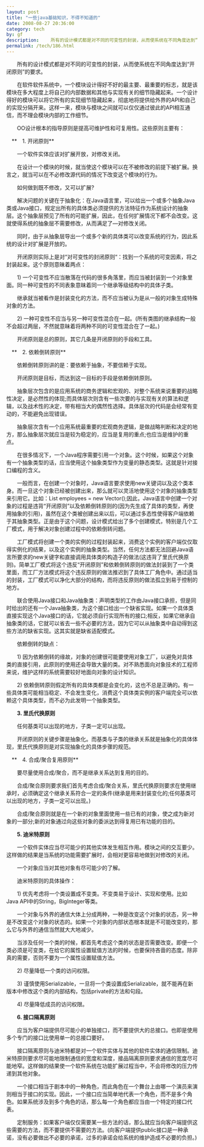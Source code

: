```yaml
---
layout: post
title: "一些java基础知识，不得不知道的"
date: 2008-08-27 20:36:00
category: tech
by: gf
description: 　　所有的设计模式都是对不同的可变性的封装，从而使系统在不同角度达到“开闭原则”的要求。　　在软件软件系统中，一个模块设计得好不好的最主要、最重要的标志，就是该模块
permalink: /tech/186.html
---
```

　　所有的设计模式都是对不同的可变性的封装，从而使系统在不同角度达到“开闭原则”的要求。

　　在软件软件系统中，一个模块设计得好不好的最主要、最重要的标志，就是该模块在多大程度上将自己的内部数据和其他与实现有关的细节隐藏起来。一个设计得好的模块可以将它所有的实现细节隐藏起来，彻底地将提供给外界的API和自己的实现分隔开来。这样一来，模块与模块之间就可以仅仅通过彼此的API相互通信，而不理会模块内部的工作细节。

　　OO设计根本的指导原则是提高可维护性和可复用性。这些原则主要有：

　**　1. 开闭原则**

　　一个软件实体应该对扩展开放，对修改关闭。

　　在设计一个模块的时候，就当使这个模块可以在不被修改的前提下被扩展。换言之，就当可以在不必修改源代码的情况下改变这个模块的行为。

　　如何做到既不修改，又可以扩展?

　　解决问题的关键在于抽象化：在Java语言里，可以给出一个或多个抽象Java类或Java接口，规定出所有的具体类必须提供的方法特征作为系统设计的抽象层。这个抽象层预见了所有的可能扩展，因此，在任何扩展情况下都不会改变。这就使得系统的抽象层不需要修改，从而满足了—对修改关闭。

　　同时，由于从抽象层导出一个或多个新的具体类可以改变系统的行为，因此系统的设计对扩展是开放的。

　　开闭原则实际上是对“对可变性的封闭原则“：找到一个系统的可变因素，将之封装起来。这个原则意昧着两点：

　　1) 一个可变性不应当散落在代码的很多角落里，而应当被封装到一个对象里面。同一种可变性的不同表象意昧着同一个继承等级结构中的具体子类。

　　继承就当被看作是封装变化的方法，而不应当被认为是从一般的对象生成特殊对象的方法。

　　2) 一种可变性不应当与另一种可变性混合在一起。(所有类图的继承结构一般不会超过两层，不然就意昧着将两种不同的可变性混合在了一起。)

　　开闭原则是总的原则，其它几条是开闭原则的手段和工具。

　**　2. 依赖倒转原则**

　　依赖倒转原则讲的是：要依赖于抽象，不要信赖于实现。

　　开闭原则是目标，而达到这一目标的手段是依赖倒转原则。

　　抽象层次包含的是应用系统的商务逻辑和宏观的、对整个系统来说重要的战略性决定，是必然性的体现;而具体层次则含有一些次要的与实现有关的算法和逻辑，以及战术性的决定，带有相当大的偶然性选择。具体层次的代码是会经常有变动的，不能避免出现错误。

　　抽象层次含有一个应用系统最重要的宏观商务逻辑，是做战略判断和决定的地方，那么抽象层次就应当是较为稳定的，应当是复用的重点;也应当是维护的重点。

　　在很多情况下，一个Java程序需要引用一个对象。这个时候，如果这个对象有一个抽象类型的话，应当使用这个抽象类型作为变量的静态类型。这就是针对接口编程的含义。

　　一般而言，在创建一个对象时，Java语言要求使用new关键词以及这个类本身。而一旦这个对象已经被创建出来，那么就可以灵活地使用这个对象的抽象类型来引用它。比如：List employees = new Vector();因此，Java语言中创建一个对象的过程是违背“开闭原则”以及依赖倒转原则的(因为先生成了具体的类型，再使用抽象的引用)，虽然在这个类被创建出来以后，可以通过多态性使得客户端依赖于其抽象类型。正是由于这个问题，设计模式给出了多个创建模式，特别是几个工厂模式，用于解决对象创建过程中的依赖倒转问题。

　　工厂模式将创建一个类的实例的过程封装起来，消费这个实例的客户端仅仅取得实例化的结果，以及这个实例的抽象类型。当然，任何方法都无法回避Java语言所要求的new关键字和直接调用具体类的构造子的做法(这违背了里氏代换原则)。简单工厂模式将这个违反“开闭原则”和依赖倒转原则的做法封装到了一个类里面，而工厂方法模式将这个违反原则的做法推迟到了具体工厂角色中。通过适当的封装，工厂模式可以净化大部分的结构，而将违反原则的做法孤立到易于控制的地方。

　　联合使用Java接口和Java抽象类：声明类型的工作由Java接口承担，但是同时给出的还有一个Java抽象类，为这个接口给出一个缺省实现。如果一个具体类直接实现这个Java接口的话，它就必须自行实现所有的接口;相反，如果它继承自抽象类的话，它就可以省去一些不必要的方法，因为它可以从抽象类中自动得到这些方法的缺省实现。这其实就是缺省适配模式。

　　依赖倒转的缺点：

　　1) 因为依赖倒转的缘故，对象的创建很可能要使用对象工厂，以避免对具体类的直接引用，此原则的使用还会导致大量的类。对不熟悉面向对象技术的工程师来说，维护这样的系统需要较好地面向对象的设计知识。

　　2) 依赖倒转原则假定所有的具体类都是会变化的，这也不总是正确的。有一些具体类可能相当稳定、不会发生变化，消费这个具体类实例的客户端完全可以依赖这个具体类型，而不必为此发明一个抽象类型。

　　**3. 里氏代换原则**

　　任何基类可以出现的地方，子类一定可以出现。

　　开闭原则的关键步骤是抽象化。而基类与子类的继承关系就是抽象化的具体体现，里氏代换原则是对实现抽象化的具体步骤的规范。

　**　4. 合成/聚合复用原则**

　　要尽量使用合成/聚合，而不是继承关系达到复用的目的。

　　合成/聚合原则要求我们首先考虑合成/聚合关系，里氏代换原则要求在使用继承时，必须确定这个继承关系符合一定的条件(继承是用来封装变化的;任何基类可以出现的地方，子类一定可以出现。)

　　合成/聚合原则就是在一个新的对象里面使用一些已有的对象，使之成为新对象的一部分;新的对象通过向这些对象的委派达到得复用已有功能的目的。

　　**5. 迪米特原则**

　　一个软件实体应当尽可能少的其他实体发生相互作用。模块之间的交互要少。这样做的结果是当系统的功能需要扩展时，会相对更容易地做到对修改的关闭。

　　一个对象应当对其他对象有尽可能少的了解。

　　迪米特原则的具体操作：

　　1) 优先考虑将一个类设置成不变类。不变类易于设计、实现和使用。比如Java API中的String，BigInteger等类。

　　一个对象与外界的通信大体上分成两种，一种是改变这个对象的状态，另一种是不改变这个对象的状态的。如果一个对象的内部状态根本就是不可能改变的，那么它与外界的通信当然就大大地减少。

　　当涉及任何一个类的时候，都首先考虑这个类的状态是否需要改变。即便一个类必须是可变类，在给它的属性设置赋值方法的时候，也要保持吝啬的态度。除非真的需要，否则不要为一个属性设置赋值方法。

　　2) 尽量降低一个类的访问权限。

　　3) 谨慎使用Serializable，一旦将一个类设置成Serializable，就不能再在新版本中修改这个类的内部结构，包括private的方法和句段。

　　4) 尽量降低成员的访问权限。

　　**6. 接口隔离原则**

　　应当为客户端提供尽可能小的单独接口，而不要提供大的总接口。也即是使用多个专门的接口比使用单一的总接口要好。

　　接口隔离原则与迪米特都是对一个软件实体与其他的软件实体的通信限制。迪米特原则要求尽可能地限制通信的宽度和深度，接品隔离原则要求通信的宽度尽可能地窄。这样做的结果使一个软件系统在功能扩展过程当中，不会将修改的压力传递到其他对象。

　　一个接口相当于剧本中的一种角色，而此角色在一个舞台上由哪一个演员来演则相当于接口的实现。因此，一个接口应当简单地代表一个角色，而不是多个角色。如果系统涉及到多个角色的话，那么每一个角色都应当由一个特定的接口代表。

　　定制服务：如果客户端仅仅需要某一些方法的话，那么就应当向客户端提供这些需要的方法，而不要提供不需要的方法。(向客户端提供public接口是一种承诺，没有必要做出不必要的承诺，过多的承诺会给系统的维护造成不必要的负担。)
